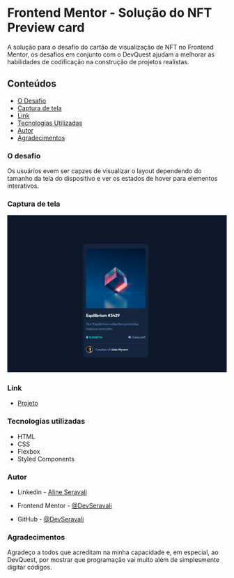 # Frontend Mentor - Solução do NFT Preview card
A solução para o desafio do cartão de visualização de NFT no Frontend Mentor, os desafios em conjunto com o DevQuest ajudam a melhorar as habilidades de codificação na construção de projetos realistas.


## Conteúdos
- [O Desafio](#Odesafio)
- [Captura de tela](#Capturadetela)
- [Link](Link)
- [Tecnologias Utilizadas](#Tecnologiasutilizadas)
- [Autor](Autor)
- [Agradecimentos](Agradecimentos)


### O desafio
Os usuários evem ser capzes de visualizar o layout dependendo do tamanho da tela do dispositivo e ver os estados de hover para elementos interativos. 

### Captura de tela
<img src="src/images/oprojeto.png">

### Link
- [Projeto](https://devseravali.github.io/01-nft-preview-card/)

### Tecnologias utilizadas
- HTML
- CSS
- Flexbox 
- Styled Components


### Autor
- Linkedin - [Aline Seravali](https://www.linkedin.com/in/aline-seravali-bandeira-meireles-da-silva-b8b8311b6)

- Frontend Mentor - [@DevSeravali](https://www.frontendmentor.io/profile/devseravali)

- GitHub - [@DevSeravali](https://github.com/devseravali)


### Agradecimentos
Agradeço a todos que acreditam na minha capacidade e, em especial, ao DevQuest, por mostrar que programação vai muito além de simplesmente digitar códigos.